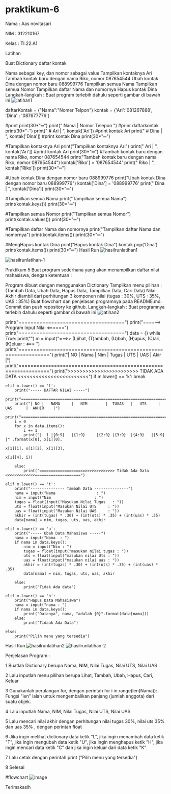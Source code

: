 # praktikum-6
Nama : Aas novitasari

NIM : 312210167

Kelas : TI.22.A1

Latihan

Buat Dictionary daftar kontak

Nama sebagai key, dan nomor sebagai value
Tampilkan kontaknya Ari
Tambah kontak baru dengan nama Riko, nomor 087654544
Ubah kontak Dina dengan nomor baru 088999776
Tampilkan semua Nama
Tampilkan semua Nomor
Tampilkan daftar Nama dan nomornya
Hapus kontak Dina
Langkah-langkah :
Buat program terlebih dahulu seperti gambar di bawah ini
![latihan1](https://user-images.githubusercontent.com/116045324/204202403-10e235a6-f573-4ec2-b682-fe48973e38c5.PNG)


daftarKontak = {"Nama":"Nomer Telpon"}
kontak       = {'Ari':'081267888', 'Dina' : '087677776'}

#print
print(30*"═")
print("    Nama    |  Nomor Telepon  ") #prinr daftarkontak
print(30*"-")
print("   # Ari    | ", kontak['Ari']) #print kontak Ari
print("   # Dina   | ", kontak['Dina']) #print kontak Dina
print(30*"═")

#Tampilkan kontaknya Ari
print("Tampilkan kontaknya Ari")
print("    Ari     | ", kontak['Ari']) #print kontak Ari
print(30*"═")
#Tambah kontak baru dengan nama Riko, nomor 087654544
print("Tambah kontak baru dengan nama Riko, nomor 087654544")
kontak['Riko'] = '087654544'
print("    Riko    | ", kontak['Riko'])
print(30*"═")

#Ubah kontak Dina dengan nomor baru 088999776
print("Ubah kontak Dina dengan nomor baru 088999776")
kontak['Dina'] = '088999776'
print("    Dina    | ", kontak['Dina'])
print(30*"═")

#Tampilkan semua Nama
print("Tampilkan semua Nama")
print(kontak.keys())
print(30*"═")

#Tampilkan semua Nomor
print("Tampilkan semua Nomor")
print(kontak.values())
print(30*"═")

#Tampilkan daftar Nama dan nomornya
print("Tampilkan daftar Nama dan nomornya")
print(kontak.items())
print(30*"═")

#MengHapus kontak Dina
print("Hapus kontak Dina")
kontak.pop('Dina')
print(kontak.items())
print(30*"═")
Hasil Run
![hasilrunlatihan1](https://user-images.githubusercontent.com/116045324/204202600-82d2f648-d835-410f-91f2-dff725e145f2.PNG)

![hasilrunlatihan-1](https://user-images.githubusercontent.com/116045324/204202631-ab54f9ad-4fb8-46be-a978-d4a94dd059ee.PNG)

Praktikum 5
Buat program sederhana yang akan menampilkan daftar nilai mahasiswa, dengan ketentuan :

Program dibuat dengan menggunakan Dictionary
Tampilkan menu pilihan : (Tambah Data, Ubah Data, Hapus Data, Tampilkan Data, Cari Data)
Nilai Akhir diambil dari perhitungan 3 komponen nilai (tugas : 30%, UTS : 35%, UAS : 35%)
Buat flowchart dan penjelasan programnya pada README.md.
Commit dan push repository ke github.
Langkah-langkah :
Buat programnya terlebih dahulu seperti gambar di bawah ini
![latihan2](https://user-images.githubusercontent.com/116045324/204202758-708dd889-fbb0-44e5-a691-fa9a5a79e43e.PNG)

print("====================================")
print("======>  Program Input Nilai  <======")
print("====================================")
data = {}
while True:
    print("")
    m = input("===>> (L)ihat, (T)ambah, (U)bah, (H)apus, (C)ari, (K)eluar : <=== ")
    print("================================================================")
    print("| NO |  Nama     |   Nim    |  Tugas  |  UTS  |  UAS  |   Akir |")
    print("================================================================")
    print(">>>>>>>>>>>>>>>>>>>>>>>> TIDAK ADA DATA <<<<<<<<<<<<<<<<<<<<<<<<")
    if m.lower() == 'k':
        break

    elif m.lower() == 'l':
        print("----- DAFTAR NILAI -----")
        print("==================================================================================")
        print("| NO |   NAMA     |   NIM        |  TUGAS   |   UTS     |   UAS      |  AKHIR    |")
        print("==================================================================================")
        i = 0
        for x in data.items():
            i += 1
            print("|  1 |{0:9}   |{1:9}     |{2:9} |{3:9}  |{4:9}   |{5:9}  |" .format(x[0], x[1][0],
                                                                                       x[1][1], x[1][2], x[1][3],
                                                                                       x[1][4], i))

        else:
            print("====================>>>>>>>>>>>>> Tidak Ada Data <<<<<<<<<<<<<====================")

    elif m.lower() == 't':
        print("--------------- Tambah Data ---------------")
        nama = input("Nama                  : ")
        nim = input("Nim                   : ")
        tugas = float(input("Masukan Nilai Tugas   : "))
        uts = float(input("Masukan Nilai UTS     : "))
        uas = float(input("Masukan Nilai UAS     : "))
        akhir = (int(tugas) * .30) + (int(uts) * .35) + (int(uas) * .35)
        data[nama] = nim, tugas, uts, uas, akhir

    elif m.lower() == 'u':
        print("----- Ubah Data Mahasiswa -----")
        nama = input("Nama  : ")
        if nama in data.keys():
            nim = input("Nim : ")
            tugas = float(input("masukan nilai tugas : "))
            uts = float(input("masukan nilai Uts : "))
            uas = float(input("masukan nilai uas : "))
            akhir = (int(tugas) * .30) + (int(uts) * .35) + (int(uas) * .35)
            data[nama] = nim, tugas, uts, uas, akhir

        else:
            print("Tidak Ada data")

    elif m.lower() == 'h':
        print("Hapus Data Mahasiswa")
        nama = input("nama : ")
        if nama in data.keys():
            print("Datanya", nama, "adalah {0}".format(data[nama]))
        else:
            print("Tidaak Ada Data")

    else:
        print("Pilih menu yang tersedia")
Hasil Run
![hasilrunlatihan2](https://user-images.githubusercontent.com/116045324/204202814-4d982a60-c501-4c0e-9f6d-043379eb9cd0.PNG)
![hasilrunlatihan-2](https://user-images.githubusercontent.com/116045324/204202875-0de6189a-7f74-454e-8b40-f2329f69fa12.PNG)


Penjelasan Program :

1   Buatlah Dictionary berupa Nama, NIM, Nilai Tugas, Nilai UTS, Nilai UAS

2   Lalu inputlah menu pilihan berupa Lihat, Tambah, Ubah, Hapus, Cari, Keluar

3   Gunakanlah perulangan for, dengan perintah for i in range(len(Nama)):. Fungsi "len" ialah untuk mengembalikan panjang (jumlah anggota) dari suatu objek.

4   Lalu inputlah Nama, NIM, Nilai Tugas, Nilai UTS, Nilai UAS

5   Lalu mencari nilai akhir dengan perhitungan nilai tugas 30%, nilai uts 35% dan uas 35% , dengan perintah float

6   Jika ingin melihat dictionary data ketik "L", jika ingin menambah data ketik "T", jika ingin mengubah data ketik "U", jika ingin menghapus ketik "H", jika ingin
mencari data ketik "C" dan jika ingin keluar dari data ketik "K"

7   Lalu cetak dengan perintah print ("Pilih menu yang tersedia")

8   Selesai

#flowchart
![image](https://user-images.githubusercontent.com/116045324/204405828-f3de776c-99b1-4691-b4b9-59dd54a1a1c8.png)



Terimakasih
